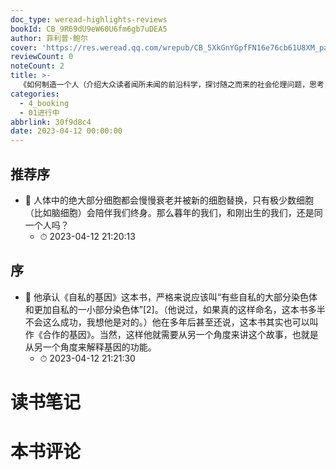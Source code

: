 ```yaml
---
doc_type: weread-highlights-reviews
bookId: CB_9R69dU9eW60U6fm6gb7uDEA5
author: 菲利普·鲍尔
cover: 'https://res.weread.qq.com/wrepub/CB_5XkGnYGpfFN16e76cb61U8XM_parsecover'
reviewCount: 0
noteCount: 2
title: >-
  《如何制造一个人（介绍大众读者闻所未闻的前沿科学，探讨随之而来的社会伦理问题，思考关于人体和人性的哲学。读完这本书之后，你对生命科学的理解将会与此前截然不同。）》
categories:
  - 4_booking
  - 01进行中
abbrlink: 30f9d8c4
date: 2023-04-12 00:00:00
---
```



## 推荐序


- 📌 人体中的绝大部分细胞都会慢慢衰老并被新的细胞替换，只有极少数细胞（比如脑细胞）会陪伴我们终身。那么暮年的我们，和刚出生的我们，还是同一个人吗？ 
    - ⏱ 2023-04-12 21:20:13 
## 序


- 📌 他承认《自私的基因》这本书，严格来说应该叫“有些自私的大部分染色体和更加自私的一小部分染色体”[2]。（他说过，如果真的这样命名，这本书多半不会这么成功，我想他是对的。）他在多年后甚至还说，这本书其实也可以叫作《合作的基因》。当然，这样他就需要从另一个角度来讲这个故事，也就是从另一个角度来解释基因的功能。 
    - ⏱ 2023-04-12 21:21:30 

# 读书笔记


# 本书评论
